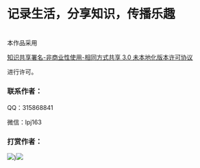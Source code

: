 # **记录生活，分享知识，传播乐趣**

# 

本作品采用

[知识共享署名-非商业性使用-相同方式共享 3.0 未本地化版本许可协议](http://creativecommons.org/licenses/by-nc-sa/3.0/)

进行许可。

### 联系作者：

QQ：315868841

微信：lpj163

### 打赏作者：

![](https://static.verycloud.cn/sites/default/files/pic/image/20161020/2016102091823_83552.jpg)\)![](https://static.verycloud.cn/sites/default/files/pic/image/20161020/2016102092415_10373.jpg)

